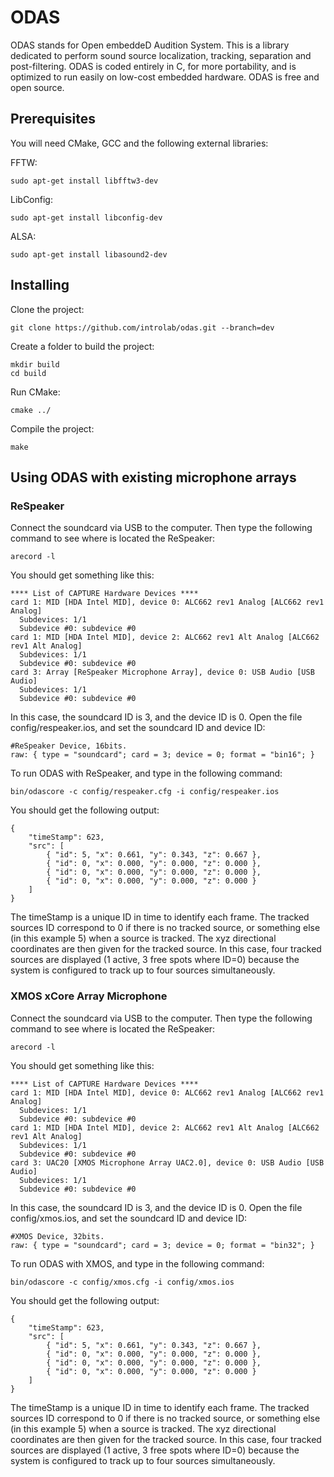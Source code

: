 # ODAS

ODAS stands for Open embeddeD Audition System. This is a library dedicated to perform sound source localization, tracking, separation and post-filtering. ODAS is coded entirely in C, for more portability, and is optimized to run easily on low-cost embedded hardware. ODAS is free and open source.

## Prerequisites

You will need CMake, GCC and the following external libraries:

FFTW:

```
sudo apt-get install libfftw3-dev
```

LibConfig:

```
sudo apt-get install libconfig-dev
```

ALSA:

```
sudo apt-get install libasound2-dev
```

## Installing

Clone the project:

```
git clone https://github.com/introlab/odas.git --branch=dev
```

Create a folder to build the project:

```
mkdir build
cd build
```

Run CMake:

```
cmake ../
```

Compile the project:

```
make
```

## Using ODAS with existing microphone arrays

### ReSpeaker

Connect the soundcard via USB to the computer. Then type the following command to see where is located the ReSpeaker:

```
arecord -l
```

You should get something like this:

```
**** List of CAPTURE Hardware Devices ****
card 1: MID [HDA Intel MID], device 0: ALC662 rev1 Analog [ALC662 rev1 Analog]
  Subdevices: 1/1
  Subdevice #0: subdevice #0
card 1: MID [HDA Intel MID], device 2: ALC662 rev1 Alt Analog [ALC662 rev1 Alt Analog]
  Subdevices: 1/1
  Subdevice #0: subdevice #0
card 3: Array [ReSpeaker Microphone Array], device 0: USB Audio [USB Audio]
  Subdevices: 1/1
  Subdevice #0: subdevice #0
```

In this case, the soundcard ID is 3, and the device ID is 0. Open the file config/respeaker.ios, and set the soundcard ID and device ID:

```
#ReSpeaker Device, 16bits.
raw: { type = "soundcard"; card = 3; device = 0; format = "bin16"; }
```

To run ODAS with ReSpeaker, and type in the following command:

```
bin/odascore -c config/respeaker.cfg -i config/respeaker.ios
```

You should get the following output:

```
{
    "timeStamp": 623,
    "src": [
        { "id": 5, "x": 0.661, "y": 0.343, "z": 0.667 },
        { "id": 0, "x": 0.000, "y": 0.000, "z": 0.000 },
        { "id": 0, "x": 0.000, "y": 0.000, "z": 0.000 },
        { "id": 0, "x": 0.000, "y": 0.000, "z": 0.000 }
    ]
}
```

The timeStamp is a unique ID in time to identify each frame. The tracked sources ID correspond to 0 if there is no tracked source, or something else (in this example 5) when a source is tracked. The xyz directional coordinates are then given for the tracked source. In this case, four tracked sources are displayed (1 active, 3 free spots where ID=0) because the system is configured to track up to four sources simultaneously.

### XMOS xCore Array Microphone

Connect the soundcard via USB to the computer. Then type the following command to see where is located the ReSpeaker:

```
arecord -l
```

You should get something like this:

```
**** List of CAPTURE Hardware Devices ****
card 1: MID [HDA Intel MID], device 0: ALC662 rev1 Analog [ALC662 rev1 Analog]
  Subdevices: 1/1
  Subdevice #0: subdevice #0
card 1: MID [HDA Intel MID], device 2: ALC662 rev1 Alt Analog [ALC662 rev1 Alt Analog]
  Subdevices: 1/1
  Subdevice #0: subdevice #0
card 3: UAC20 [XMOS Microphone Array UAC2.0], device 0: USB Audio [USB Audio]
  Subdevices: 1/1
  Subdevice #0: subdevice #0
```

In this case, the soundcard ID is 3, and the device ID is 0. Open the file config/xmos.ios, and set the soundcard ID and device ID:

```
#XMOS Device, 32bits.
raw: { type = "soundcard"; card = 3; device = 0; format = "bin32"; }
```

To run ODAS with XMOS, and type in the following command:

```
bin/odascore -c config/xmos.cfg -i config/xmos.ios
```

You should get the following output:

```
{
    "timeStamp": 623,
    "src": [
        { "id": 5, "x": 0.661, "y": 0.343, "z": 0.667 },
        { "id": 0, "x": 0.000, "y": 0.000, "z": 0.000 },
        { "id": 0, "x": 0.000, "y": 0.000, "z": 0.000 },
        { "id": 0, "x": 0.000, "y": 0.000, "z": 0.000 }
    ]
}
```

The timeStamp is a unique ID in time to identify each frame. The tracked sources ID correspond to 0 if there is no tracked source, or something else (in this example 5) when a source is tracked. The xyz directional coordinates are then given for the tracked source. In this case, four tracked sources are displayed (1 active, 3 free spots where ID=0) because the system is configured to track up to four sources simultaneously.